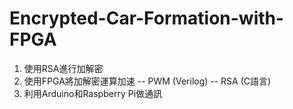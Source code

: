 # Encrypted-Car-Formation-with-FPGA
1. 使用RSA進行加解密
2. 使用FPGA將加解密運算加速
-- PWM (Verilog)
-- RSA (C語言)
3. 利用Arduino和Raspberry Pi做通訊
